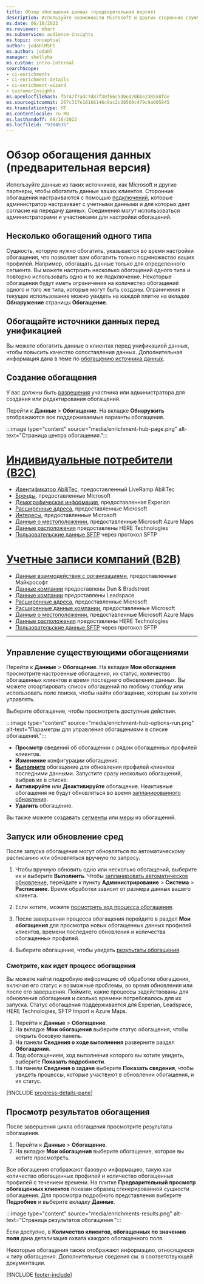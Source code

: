 ```yaml
---
title: Обзор обогащения данных (предварительная версия)
description: Используйте возможности Microsoft и других сторонних служб для обогащения данных о клиентах.
ms.date: 06/10/2022
ms.reviewer: mhart
ms.subservice: audience-insights
ms.topic: conceptual
author: jodahlMSFT
ms.author: jodahl
manager: shellyha
ms.custom: intro-internal
searchScope:
- ci-enrichments
- ci-enrichment-details
- ci-enrichment-wizard
- customerInsights
ms.openlocfilehash: fb747f7adc7d87f30f66c5d0ed20bbe238558fde
ms.sourcegitcommit: 267c317e10166146c9ac2c30560c479c9a005845
ms.translationtype: HT
ms.contentlocale: ru-RU
ms.lasthandoff: 08/16/2022
ms.locfileid: "9304535"
---
```

# <a name="data-enrichment-preview-overview"></a>Обзор обогащения данных (предварительная версия)

Используйте данные из таких источников, как Microsoft и другие партнеры, чтобы обогатить данные ваших клиентов. Сторонние обогащения настраиваются с помощью [подключений](connections.md), которые администратор настраивает с учетными данными и для которых дает согласие на передачу данных. Соединения могут использоваться администраторами и участниками для настройки обогащений.  

## <a name="multiple-enrichments-of-the-same-type"></a>Несколько обогащений одного типа

Сущность, которую нужно обогатить, указывается во время настройки обогащения, что позволяет вам обогатить только подмножество ваших профилей. Например, обогащать данные только для определенного сегмента. Вы можете настроить несколько обогащений одного типа и повторно использовать одно и то же подключение. Некоторые обогащения будут иметь ограничения на количество обогащений одного и того же типа, которые могут быть созданы. Ограничения и текущее использование можно увидеть на каждой плитке на вкладке **Обнаружение** страницы **Обогащение**.

## <a name="enrich-data-sources-before-unification"></a>Обогащайте источники данных перед унификацией

Вы можете обогатить данные о клиентах перед унификацией данных, чтобы повысить качество сопоставления данных. Дополнительная информация дана в теме по [обогащению источника данных](data-sources-enrichment.md).

## <a name="create-an-enrichment"></a>Создание обогащения

У вас должны быть [разрешения](permissions.md) участника или администратора для создания или редактирования обогащений.

Перейти к **Данные** > **Обогащение**. На вкладке **Обнаружить** отображаются все поддерживаемые варианты обогащения.

:::image type="content" source="media/enrichment-hub-page.png" alt-text="Страница центра обогащения.":::

# <a name="individual-consumers-b-to-c"></a>[Индивидуальные потребители (B2C)](#tab/b2c)

- [Идентификатор AbiliTec](enrichment-liveramp.md), предоставленный LiveRamp AbiliTec
- [Бренды](enrichment-microsoft.md), предоставленные Microsoft
- [Демографическая информация](enrichment-experian.md), предоставленная Experian
- [Расширенные адреса](enrichment-enhanced-addresses.md), предоставленные Microsoft
- [Интересы](enrichment-microsoft.md), предоставленные Microsoft
- [Данные о местоположении](enrichment-azure-maps.md), предоставленные Microsoft Azure Maps
- [Данные расположения](enrichment-here.md) предоставлены HERE Technologies
- [Пользовательские данные SFTP](enrichment-SFTP-custom-import.md) через протокол SFTP

# <a name="business-accounts-b-to-b"></a>[Учетные записи компаний (B2B)](#tab/b2b)

- [Данные взаимодействия с организациями](enrichment-office.md), предоставленные Майкрософт
- [Данные компании](enrichment-dnb.md) предоставлены Dun & Bradstreet
- [Данные компании](enrichment-leadspace.md) предоставлены Leadspace
- [Расширенные адреса](enrichment-enhanced-addresses.md), предоставленные Microsoft
- [Расширенные данные компании](enrichment-enhanced-company-data.md), предоставленные Microsoft
- [Данные о местоположении](enrichment-azure-maps.md), предоставленные Microsoft Azure Maps
- [Данные расположения](enrichment-here.md) предоставлены HERE Technologies
- [Пользовательские данные SFTP](enrichment-SFTP-custom-import.md) через протокол SFTP

---

## <a name="manage-existing-enrichments"></a>Управление существующими обогащениями

Перейти к **Данные** > **Обогащение**. На вкладке **Мои обогащения** просмотрите настроенные обогащения, их статус, количество обогащенных клиентов и время последнего обновления данных. Вы можете отсортировать список обогащений по любому столбцу или использовать поле поиска, чтобы найти обогащение, которым вы хотите управлять.

Выберите обогащение, чтобы просмотреть доступные действия.

:::image type="content" source="media/enrichment-hub-options-run.png" alt-text="Параметры для управления обогащениями в списке обогащений.":::

- **Просмотр** сведений об обогащении с рядом обогащенных профилей клиентов.
- **Изменение** конфигурации обогащения.
- [**Выполните**](#run-or-refresh-enrichments) обогащение для обновления профилей клиентов последними данными. Запустите сразу несколько обогащений, выбрав их в списке.
- **Активируйте** или **Деактивируйте** обогащение. Неактивные обогащения не будут обновляться во время [запланированного обновления](schedule-refresh.md).
- **Удалить** обогащение.

Вы также можете создавать [сегменты](segments.md) или [меры](measures.md) из обогащений.

## <a name="run-or-refresh-enrichments"></a>Запуск или обновление сред

После запуска обогащения могут обновляться по автоматическому расписанию или обновляться вручную по запросу.

1. Чтобы вручную обновить одно или несколько обогащений, выберите их и выберите **Выполнить**. Чтобы [запланировать автоматическое обновление](schedule-refresh.md), перейдите к пункту **Администрирование** > **Система** > **Расписание**. Время обработки зависит от размера данных вашего клиента.

1. Если хотите, можете [посмотреть ход процесса обогащения](#see-the-progress-of-the-enrichment-process).

1. После завершения процесса обогащения перейдите в раздел **Мои обогащения** для просмотра новых обогащенных данных профилей клиентов, времени последнего обновления и количества обогащенных профилей.

1. Выберите обогащение, чтобы увидеть [результаты обогащения](#view-enrichment-results).

### <a name="see-the-progress-of-the-enrichment-process"></a>Смотрите, как идет процесс обогащения

Вы можете найти подробную информацию об обработке обогащения, включая его статус и возможные проблемы, во время обновления или после его завершения. Поймите, какие процессы задействованы для обновления обогащения и сколько времени потребовалось для их запуска. Статус обогащения поддерживается для Experian, Leadspace, HERE Technologies, SFTP Import и Azure Maps.

1. Перейти к **Данные** > **Обогащение**.
1. На вкладке **Мои обогащения** выберите статус обогащения, чтобы открыть боковую панель.
1. На панели **Сведения о ходе выполнения** разверните раздел **Обогащения**.
1. Под обогащением, ход выполнения которого вы хотите увидеть, выберите **Показать подробности**.
1. На панели **Сведения о задаче** выберите **Показать сведения**, чтобы увидеть процессы, которые участвуют в обновлении обогащения, и их статус.

[!INCLUDE [progress-details-pane](includes/progress-details-pane.md)]

## <a name="view-enrichment-results"></a>Просмотр результатов обогащения

После завершения цикла обогащения просмотрите результаты обогащения.

1. Перейти к **Данные** > **Обогащение**.
1. На вкладке **Мои обогащения** выберите обогащение, которое вы хотите просмотреть.

Все обогащения отображают базовую информацию, такую как количество обогащенных профилей и количество обогащенных профилей с течением времени. На плитке **Предварительный просмотр обогащенных клиентов** показан образец сгенерированной сущности обогащения. Для просмотра подробного представления выберите **Подробнее** и выберите вкладку **Данные**.

:::image type="content" source="media/enrichments-results.png" alt-text="Страница результатов обогащения.":::

Если доступно, в **Количество клиентов, обогащенных по значению поля** дана детализация охвата каждого обогащенного поля.

Некоторые обогащения также отображают информацию, относящуюся к типу обогащения. Дополнительные сведения см. в соответствующей документации.

[!INCLUDE [footer-include](includes/footer-banner.md)]
